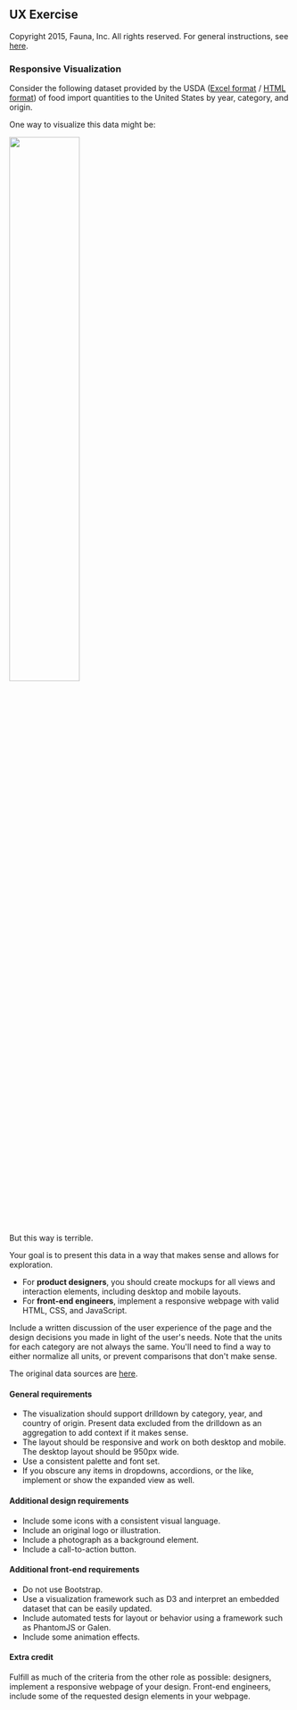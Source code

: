 
## UX Exercise

Copyright 2015, Fauna, Inc. All rights reserved. For general instructions, see [here](https://github.com/faunadb/exercises/blob/master/README.md).

### Responsive Visualization

Consider the following dataset provided by the USDA ([Excel format](https://raw.githubusercontent.com/faunadb/exercises/master/visualization/importedfoodsbycountry2015.xls) / [HTML format](https://raw.githubusercontent.com/faunadb/exercises/master/visualization/importedfoodsbycountry2015.tar.gz)) of food import quantities to the United States by year, category, and origin.

One way to visualize this data might be:

<img src="https://raw.githubusercontent.com/faunadb/exercises/master/visualization/visualization.jpg" width="50%">

But this way is terrible.

Your goal is to present this data in a way that makes sense and allows for exploration.

  - For **product designers**, you should create mockups for all views and interaction elements, including desktop and mobile layouts.
  - For **front-end engineers**, implement a responsive webpage with valid HTML, CSS, and JavaScript.

Include a written discussion of the user experience of the page and the design decisions you made in light of the user's needs. Note that the units for each category are not always the same. You'll need to find a way to either normalize all units, or prevent comparisons that don't make sense.

The original data sources are [here](http://www.ers.usda.gov/data-products/us-food-imports.aspx).

#### General requirements

  - The visualization should support drilldown by category, year, and country of origin. Present data excluded from the drilldown as an aggregation to add context if it makes sense.
  - The layout should be responsive and work on both desktop and mobile. The desktop layout should be 950px wide.
  - Use a consistent palette and font set.
  - If you obscure any items in dropdowns, accordions, or the like, implement or show the expanded view as well.

#### Additional design requirements

  - Include some icons with a consistent visual language.
  - Include an original logo or illustration.
  - Include a photograph as a background element.
  - Include a call-to-action button.

#### Additional front-end requirements

  - Do not use Bootstrap.
  - Use a visualization framework such as D3 and interpret an embedded dataset that can be easily updated.
  - Include automated tests for layout or behavior using a framework such as PhantomJS or Galen.
  - Include some animation effects.

#### Extra credit

Fulfill as much of the criteria from the other role as possible: designers, implement a responsive webpage of your design. Front-end engineers, include some of the requested design elements in your webpage.
